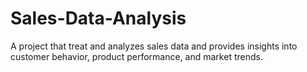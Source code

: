 # Sales-Data-Analysis
 A project that treat and analyzes sales data and provides insights into customer behavior, product performance, and market trends.
